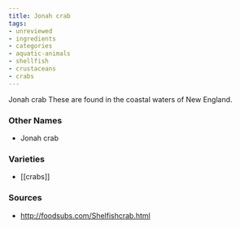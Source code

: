 ```yaml
---
title: Jonah crab
tags:
- unreviewed
- ingredients
- categories
- aquatic-animals
- shellfish
- crustaceans
- crabs
---
```

Jonah crab These are found in the coastal waters of New England.

### Other Names

* Jonah crab

### Varieties

* [[crabs]]

### Sources
* http://foodsubs.com/Shelfishcrab.html
